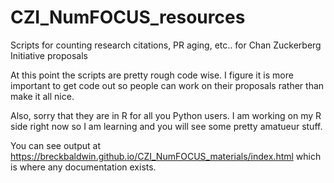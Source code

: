 # CZI_NumFOCUS_resources

Scripts for counting research citations, PR aging, etc.. for Chan Zuckerberg Initiative proposals

At this point the scripts are pretty rough code wise. I figure it is more important to get code 
out so people can work on their proposals rather than make it all nice. 

Also, sorry that they are in R for all you Python users. I am working on my R side right now so I am learning and you will see some pretty amatueur stuff. 

You can see output at https://breckbaldwin.github.io/CZI_NumFOCUS_materials/index.html which is 
where any documentation exists.



